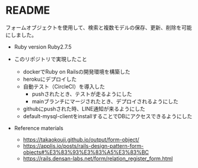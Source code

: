 # README

フォームオブジェクトを使用して、検索と複数モデルの保存、更新、削除を可能にしました。

* Ruby version
Ruby2.7.5

* このリポジトリで実現したこと
  * dockerでRuby on Railsの開発環境を構築した
  * herokuにデプロイした
  * 自動テスト（CircleCI）を導入した
    * pushされたとき、テストが走るようにした
    * mainブランチにマージされたとき、デプロイされるようにした
  * githubにpushされた時、LINE通知が来るようにした
  * default-mysql-clientをinstallすることでDBにアクセスできるようにした

* Reference materials
  * https://takaokouji.github.io/output/form-object/
  * https://applis.io/posts/rails-design-pattern-form-objects#%E3%83%93%E3%83%A5%E3%83%BC
  * https://rails.densan-labs.net/form/relation_register_form.html
